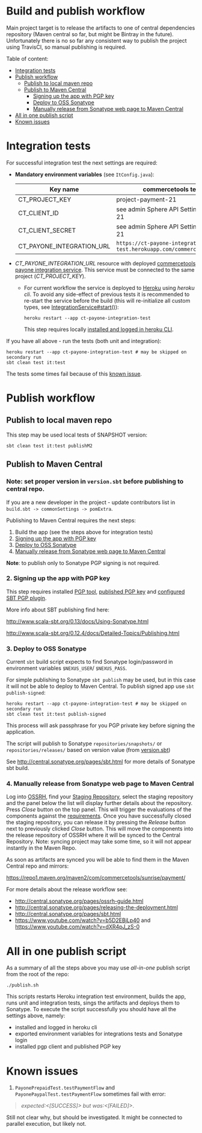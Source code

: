 Build and publish workflow
===========================

Main project target is to release the artifacts to one of central dependencies repository 
(Maven central so far, but might be Bintray in the future). Unfortunately there is no so far any consistent way to 
publish the project using TravisCI, so manual publishing is required.

Table of content:

  - [Integration tests](#integration-tests)
  - [Publish workflow](#publish-workflow)
    - [Publish to local maven repo](#publish-to-local-maven-repo)
    - [Publish to Maven Central](#publish-to-maven-central)
      - [Signing up the app with PGP key](#2-signing-up-the-app-with-pgp-key)
      - [Deploy to OSS Sonatype](#3-deploy-to-oss-sonatype)
      - [Manually release from Sonatype web page to Maven Central](#4-manually-release-from-sonatype-web-page-to-maven-central)
  - [All in one publish script](#all-in-one-publish-script)
  - [Known issues](#known-issues)
  
# Integration tests
 
For successful integration test the next settings are required:
 - **Mandatory environment variables** (see `ItConfig.java`):
 
    |  Key name                 | commercetools test environment                                                    |
    |---------------------------|-----------------------------------------------------------------------------------|
    | CT_PROJECT_KEY            | project-payment-21                                                                |
    | CT_CLIENT_ID              | see admin Sphere API Settings for project-payment-21                              |
    | CT_CLIENT_SECRET          | see admin Sphere API Settings for project-payment-21                              |
    | CT_PAYONE_INTEGRATION_URL | `https://ct-payone-integration-test.herokuapp.com/commercetools/handle/payments/` |
    
  - *CT_PAYONE_INTEGRATION_URL* resource with deployed 
    [commercetools payone integration service](https://github.com/commercetools/commercetools-payone-integration).
    This service must be connected to the same project (*CT_PROJECT_KEY*).
    - For current workflow the service is deployed to [Heroku](https://ct-payone-integration-test.herokuapp.com/)
    using *heroku cli*. To avoid any side-effect of previous tests it is recommended to re-start the service 
    before the build (this will re-initialize all custom types, see [IntegrationService#start()](https://github.com/commercetools/commercetools-payone-integration/blob/927adfa637918c20feb03242242f9d57f5561669/service/src/main/java/com/commercetools/pspadapter/payone/IntegrationService.java#L52)):
      ```
      heroku restart --app ct-payone-integration-test
      ```
      This step requires locally [installed and logged in heroku CLI](https://devcenter.heroku.com/articles/heroku-command-line).

If you have all above - run the tests (both unit and integration):
```
heroku restart --app ct-payone-integration-test # may be skipped on secondary run
sbt clean test it:test
```

The tests some times fail because of this [known issue](#known-issues).

# Publish workflow

## Publish to local maven repo
 
This step may be used local tests of SNAPSHOT version:
```
sbt clean test it:test publishM2
```

## Publish to Maven Central

### **Note**: set proper version in `version.sbt` before publishing to central repo.

If you are a new developer in the project - update contributors list in `build.sbt -> commonSettings -> pomExtra`.

Publishing to Maven Central requires the next steps:

 1. Build the app (see the steps above for integration tests)
 2. [Signing up the app with PGP key](#2-signing-up-the-app-with-pgp-key)
 3. [Deploy to OSS Sonatype](#3-deploy-to-oss-sonatype)
 4. [Manually release from Sonatype web page to Maven Central](#4-manually-release-from-sonatype-web-page-to-maven-central)
 
**Note**: to publish only to Sonatype PGP signing is not required.
 
### 2. Signing up the app with PGP key

This step requires installed [PGP tool](https://gpgtools.org/), 
[published PGP key](http://security.stackexchange.com/questions/406/how-should-i-distribute-my-public-key) and 
[configured SBT PGP plugin](http://www.scala-sbt.org/sbt-pgp/). 

More info about SBT publishing find here:

http://www.scala-sbt.org/0.13/docs/Using-Sonatype.html

http://www.scala-sbt.org/0.12.4/docs/Detailed-Topics/Publishing.html

### 3. Deploy to OSS Sonatype

Current `sbt` build script expects to find Sonatype login/password in environment variables `$NEXUS_USER`/ `$NEXUS_PASS`. 

For simple publishing to Sonatype `sbt publish` may be used, but in this case it will not be able to deploy to 
Maven Central. To publish signed app use `sbt publish-signed`:
```
heroku restart --app ct-payone-integration-test # may be skipped on secondary run
sbt clean test it:test publish-signed
```

This process will ask passphrase for you PGP private key before signing the application.

The script will publish to Sonatype `repositories/snapshots/` or `repositories/releases/` based on version value 
(from [version.sbt](/version.sbt))

See http://central.sonatype.org/pages/sbt.html for more details of Sonatype sbt build.

### 4. Manually release from Sonatype web page to Maven Central

Log into [OSSRH](https://oss.sonatype.org/), find your
[Staging Repository](http://central.sonatype.org/pages/releasing-the-deployment.html#locate-and-examine-your-staging-repository),
select the staging repository and the panel below the list will display further details about the repository. 
Press _Close_ button on the top panel. This will trigger the evaluations of the components against the 
[requirements](http://central.sonatype.org/pages/requirements.html). 
Once you have successfully closed the staging repository, you can release it by pressing the _Release_ button next to 
previously clicked _Close_ button. This will move the components into the release repository of OSSRH where 
it will be synced to the Central Repository. Note: syncing project may take some time, so it will not appear instantly
in the Maven Repo.

As soon as artifacts are synced you will be able to find them in the Maven Central repo and mirrors:

https://repo1.maven.org/maven2/com/commercetools/sunrise/payment/

For more details about the release workflow see:

 - http://central.sonatype.org/pages/ossrh-guide.html
 - http://central.sonatype.org/pages/releasing-the-deployment.html
 - http://central.sonatype.org/pages/sbt.html
 - https://www.youtube.com/watch?v=b5D2EBjLp40 and https://www.youtube.com/watch?v=dXR4pJ_zS-0
 

# All in one publish script

As a summary of all the steps above you may use _all-in-one_ publish script from the root of the repo:

```
./publish.sh
```

This scripts restarts Heroku integration test environment, builds the app, runs unit and integration tests, sings the
artifacts and deploys them to Sonatype. To execute the script successfully you should have all the settings above, 
namely:

 - installed and logged in heroku cli
 - exported environment variables for integrations tests and Sonatype login
 - installed pgp client and published PGP key 

# Known issues
 1. `PayonePrepaidTest.testPaymentFlow` and `PayonePaypalTest.testPaymentFlow` 
 sometimes fail with error:
 > _expected:<[SUCCESS]> but was:<[FAILED]>_. 
 
 Still not clear why, but should be investigated.
 It might be connected to parallel execution, but likely not.
 
